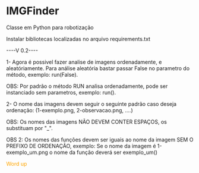 # IMGFinder
Classe em Python para robotização 

Instalar bibliotecas localizadas no arquivo requirements.txt

----V 0.2----

1- Agora é possivel fazer analise de imagens ordenadamente, e aleatóriamente. Para análise aleatória bastar passar False no parametro do método, exemplo: run(False).

OBS: Por padrão o método RUN analisa ordenadamente, pode ser instanciado sem parametros, exemplo: run().

2-  O nome das imagens devem seguir o seguinte padrão caso deseja ordenação: (1-exemplo.png, 2-observacao.png, ....)

OBS: Os nomes das imagens NÃO DEVEM CONTER ESPAÇOS,  os substituam por "_".

OBS 2: Os nomes das funções devem ser iguais ao nome da imagem SEM O PREFIXO DE ORDENAÇÃO, exemplo: Se o nome da imagem é 1-exemplo_um.png
o nome da função deverá ser exemplo_um()

<span style="color:orange;">Word up</span>
